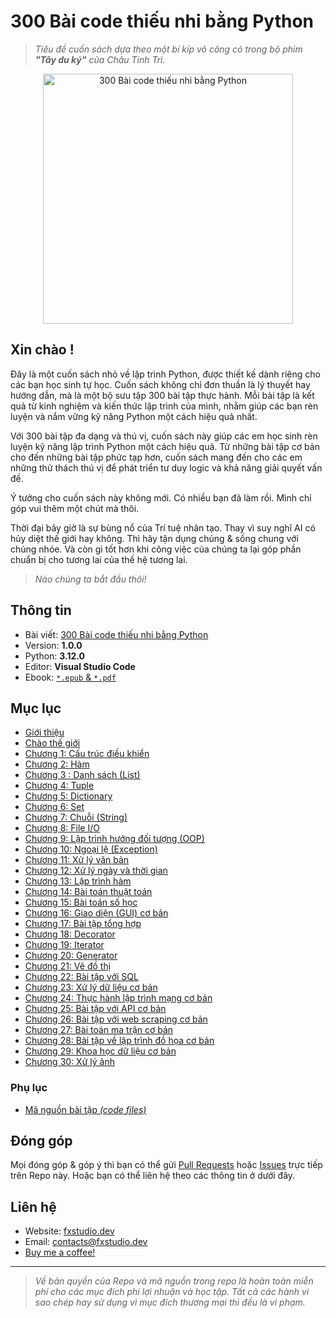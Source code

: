 # 300 Bài code thiếu nhi bằng Python

> _Tiêu đề cuốn sách dựa theo một bí kíp võ công có trong bộ phim **"Tây du ký"** của Châu Tinh Trì._

<div align="center">
  <a href="https://fxstudio.dev/300-bai-code-thieu-nhi-bang-python-ebook/">
    <img src="https://fxstudio.dev/wp-content/uploads/2024/06/Copy-of-300-Bai-code-thieu-nhi-bang-Python-655x1024.png" alt="300 Bài code thiếu nhi bằng Python" width="400">
  </a>
</div>

## Xin chào !

Đây là một cuốn sách nhỏ về lập trình Python, được thiết kế dành riêng cho các bạn học sinh tự học. Cuốn sách không chỉ đơn thuần là lý thuyết hay hướng dẫn, mà là một bộ sưu tập 300 bài tập thực hành. Mỗi bài tập là kết quả từ kinh nghiệm và kiến thức lập trình của mình, nhằm giúp các bạn rèn luyện và nắm vững kỹ năng Python một cách hiệu quả nhất.

Với 300 bài tập đa dạng và thú vị, cuốn sách này giúp các em học sinh rèn luyện kỹ năng lập trình Python một cách hiệu quả. Từ những bài tập cơ bản cho đến những bài tập phức tạp hơn, cuốn sách mang đến cho các em những thử thách thú vị để phát triển tư duy logic và khả năng giải quyết vấn đề.

Ý tưởng cho cuốn sách này không mới. Có nhiều bạn đã làm rồi. Mình chỉ góp vui thêm một chút mà thôi.

Thời đại bây giờ là sự bùng nổ của Trí tuệ nhân tạo. Thay vì suy nghĩ AI có hủy diệt thế giới hay không. Thì hãy tận dụng chúng & sống chung với chúng nhóe. Và còn gì tốt hơn khi công việc của chúng ta lại góp phần chuẩn bị cho tương lai của thế hệ tương lai.

> _Nào chúng ta bắt đầu thôi!_

## Thông tin

* Bài viết: [300 Bài code thiếu nhi bằng Python](https://fxstudio.dev/300-bai-code-thieu-nhi-bang-python-ebook/)
* Version: **1.0.0**
* Python: **3.12.0**
* Editor: **Visual Studio Code**
* Ebook: [`*.epub` & `*.pdf`](https://drive.google.com/drive/folders/1rkVazGHkQiCJCVh2i9bXu2HZvUYtxh-b)

## Mục lục

- [Giới thiệu](./gioithieu.md)
- [Chào thế giới](./000.md)
- [Chương 1: Cấu trúc điều khiển](./001_010/Readme.md)
- [Chương 2: Hàm](./011_020/Readme.md)
- [Chương 3 : Danh sách (List)](./021_030/Readme.md)
- [Chương 4: Tuple](./031_040/Readme.md)
- [Chương 5: Dictionary](./041_050/Readme.md)
- [Chương 6: Set](./051_060/Readme.md)
- [Chương 7: Chuỗi (String)](./061_070/Readme.md)
- [Chương 8: File I/O](./071_080/Readme.md)
- [Chương 9: Lập trình hướng đối tượng (OOP)](./081_090/Readme.md)
- [Chương 10: Ngoại lệ (Exception)](./091_100/Readme.md)
- [Chương 11: Xử lý văn bản](./101_110/Readme.md)
- [Chương 12: Xử lý ngày và thời gian](./111_120/Readme.md)
- [Chương 13: Lập trình hàm](./121_130/Readme.md)
- [Chương 14: Bài toán thuật toán](./131_140/Readme.md)
- [Chương 15: Bài toán số học](./141_150/Readme.md)
- [Chương 16: Giao diện (GUI) cơ bản](./151_160/Readme.md)
- [Chương 17: Bài tập tổng hợp](./161_170/Readme.md)
- [Chương 18: Decorator](./171_180/Readme.md)
- [Chương 19: Iterator](./181_190/Readme.md)
- [Chương 20: Generator](./191_200/Readme.md)
- [Chương 21: Vẽ đồ thị](./201_210/Readme.md)
- [Chương 22: Bài tập với SQL](./211_220/Readme.md)
- [Chương 23: Xử lý dữ liệu cơ bản](./221_230/Readme.md)
- [Chương 24: Thực hành lập trình mạng cơ bản](./231_240/Readme.md)
- [Chương 25: Bài tập với API cơ bản](./241_250/Readme.md)
- [Chương 26: Bài tập với web scraping cơ bản](./251_260/Readme.md)
- [Chương 27: Bài toán ma trận cơ bản](./261_270/Readme.md)
- [Chương 28: Bài tập về lập trình đồ họa cơ bản](./271_280/Readme.md)
- [Chương 29: Khoa học dữ liệu cơ bản](./281_290/Readme.md)
- [Chương 30: Xử lý ảnh](./291_300/Readme.md)

### Phụ lục

- [Mã nguồn bài tập _(code files)_](./code/README.md)

## Đóng góp

Mọi đóng góp & góp ý thì bạn có thể gửi [Pull Requests](https://github.com/fx-studio/Python_300_kids/pulls) hoặc [Issues](https://github.com/fx-studio/Python_300_kids/issues) trực tiếp trên Repo này. Hoặc bạn có thể liên hệ theo các thông tin ở dưới đây.

## Liên hệ

- Website: [fxstudio.dev](https://fxstudio.dev/)
- Email: [contacts@fxstudio.dev](contacts@fxstudio.dev)
- [Buy me a coffee!](https://fxstudio.dev/donate/)

---

> *Về bản quyền của Repo và mã nguồn trong repo là hoàn toàn miễn phí cho các mục đích phi lợi nhuận và học tập. Tất cả các hành vi sao chép hay sử dụng vì mục đích thương mại thì đều là vi phạm.*
